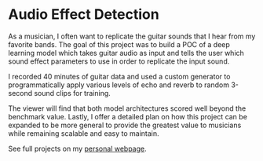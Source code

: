 # Audio Effect Detection

As a musician, I often want to replicate the guitar sounds that I hear from my favorite bands. The goal of this project was to build a POC of a deep learning model which takes guitar audio as input and tells the user which sound effect parameters to use in order to replicate the input sound.

I recorded 40 minutes of guitar data and used a custom generator to programmatically apply various levels of echo and reverb to random 3-second sound clips for training.

The viewer will find that both model architectures scored well beyond the benchmark value. Lastly, I offer a detailed plan on how this project can be expanded to be more general to provide the greatest value to musicians while remaining scalable and easy to maintain.

See full projects on my [personal webpage](https://raymondreed.co/projects/audio-effect-detection/).

